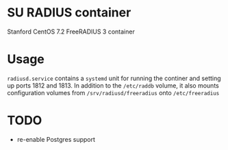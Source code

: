 # SU RADIUS container

Stanford CentOS 7.2 FreeRADIUS 3 container

# Usage

`radiusd.service` contains a `systemd` unit for running the continer
and setting up ports 1812 and 1813. In addition to the `/etc/raddb` volume,
it also mounts configuration volumes from `/srv/radiusd/freeradius`
onto `/etc/freeradius`

# TODO

* re-enable Postgres support

